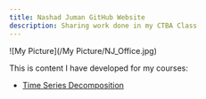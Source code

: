 ```yaml
---
title: Nashad Juman GitHub Website
description: Sharing work done in my CTBA Class
---
```


![My Picture](/My Picture/NJ_Office.jpg)


This is content I have developed for my courses:

- [Time Series Decomposition](/TimeSeries/index.md)

